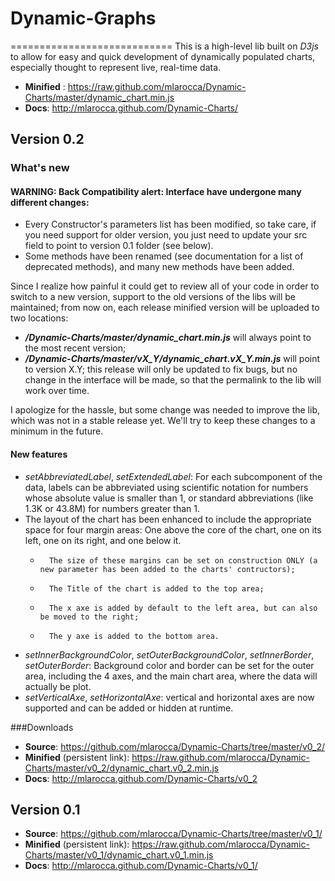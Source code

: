 # **Dynamic-Graphs**
============================
This is a high-level lib built on _D3js_ to allow for easy and quick development of dynamically populated charts, especially thought to represent live, real-time data.

* **Minified** : https://raw.github.com/mlarocca/Dynamic-Charts/master/dynamic_chart.min.js
* **Docs**: http://mlarocca.github.com/Dynamic-Charts/

## Version 0.2

### What's new

#### WARNING: Back Compatibility alert: Interface have undergone many different changes:
* Every Constructor's parameters list has been modified, so take care, if you need support for older version, you just need to update your src field to point to version 0.1 folder (see below).
* Some methods have been renamed (see documentation for a list of deprecated methods), and many new methods have been added.
    
Since I realize how painful it could get to review all of your code in order to switch to a new version,
support to the old versions of the libs will be maintained; from now on, each release minified version will be uploaded to two locations:
* **_/Dynamic-Charts/master/dynamic_chart.min.js_** will always point to the most recent version;
* **_/Dynamic-Charts/master/vX_Y/dynamic_chart.vX_Y.min.js_** will point to version X.Y; this release will only be updated to fix bugs, but no change in the interface will be made, so that the permalink to the lib will work over time.

I apologize for the hassle, but some change was needed to improve the lib, which was not in a stable release yet. We'll try to keep these changes to a minimum in the future.

#### New features
*   _setAbbreviatedLabel_, _setExtendedLabel_: For each subcomponent of the data, labels can be abbreviated using scientific notation for numbers whose absolute value is smaller than 1, or standard abbreviations (like 1.3K or 43.8M) for numbers greater than 1.
*   The layout of the chart has been enhanced to include the appropriate space for four margin areas: One above the core of the chart, one on its left, one on its right, and one below it.
    *       The size of these margins can be set on construction ONLY (a new parameter has been added to the charts' contructors);
    *       The Title of the chart is added to the top area;
    *       The x axe is added by default to the left area, but can also be moved to the right;
    *       The y axe is added to the bottom area.
*   _setInnerBackgroundColor_, _setOuterBackgroundColor_, _setInnerBorder_, _setOuterBorder_: Background color and border can be set for the outer area, including the 4 axes, and the main chart area, where the data will actually be plot.
*   _setVerticalAxe_, _setHorizontalAxe_: vertical and horizontal axes are now supported and can be added or hidden at runtime.

###Downloads
* **Source**: https://github.com/mlarocca/Dynamic-Charts/tree/master/v0_2/
* **Minified** (persistent link): https://raw.github.com/mlarocca/Dynamic-Charts/master/v0_2/dynamic_chart.v0_2.min.js
* **Docs**: http://mlarocca.github.com/Dynamic-Charts/v0_2
    
## Version 0.1
* **Source**: https://github.com/mlarocca/Dynamic-Charts/tree/master/v0_1/
* **Minified** (persistent link): https://raw.github.com/mlarocca/Dynamic-Charts/master/v0_1/dynamic_chart.v0_1.min.js
* **Docs**: http://mlarocca.github.com/Dynamic-Charts/v0_1/